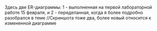 Здесь две ER-диаграммы: 1 - выполненная на первой лабораторной работе 15 февраля, и  2 - переделанная, когда я более подробно разобрался в теме
//Скриншота тоже два, более новый относится к измененной диаграмме
